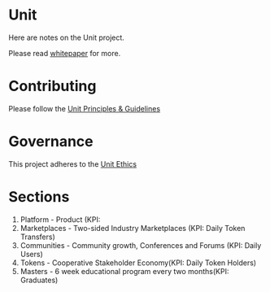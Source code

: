 # Unit 
Here are notes on the Unit project. 

Please read [whitepaper](https://github.com/unit-network/Unit-Core/blob/main/Due%20Diligence/Whitepaper.md) for more. 

# Contributing
Please follow the [Unit Principles & Guidelines](https://github.com/unit-network/Unit-Core) 

# Governance
This project adheres to the [Unit Ethics](https://github.com/unit-network/Unit-Core) 


# Sections
1. Platform - Product (KPI: 
2. Marketplaces - Two-sided Industry Marketplaces (KPI: Daily Token Transfers) 
3. Communities - Community growth, Conferences and Forums (KPI: Daily Users)  
4. Tokens - Cooperative Stakeholder Economy(KPI: Daily Token Holders)
5. Masters - 6 week educational program every two months(KPI: Graduates) 
